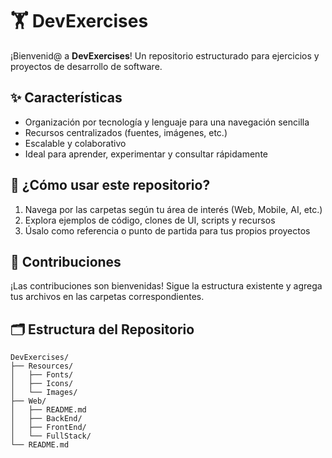# 🏋️ DevExercises

¡Bienvenid@ a **DevExercises**! Un repositorio estructurado para ejercicios y proyectos de desarrollo de software.

## ✨ Características
- Organización por tecnología y lenguaje para una navegación sencilla
- Recursos centralizados (fuentes, imágenes, etc.)
- Escalable y colaborativo
- Ideal para aprender, experimentar y consultar rápidamente

## 📝 ¿Cómo usar este repositorio?
1. Navega por las carpetas según tu área de interés (Web, Mobile, AI, etc.)
2. Explora ejemplos de código, clones de UI, scripts y recursos
3. Úsalo como referencia o punto de partida para tus propios proyectos

## 🤝 Contribuciones
¡Las contribuciones son bienvenidas! Sigue la estructura existente y agrega tus archivos en las carpetas correspondientes.

## 🗂️ Estructura del Repositorio

```
DevExercises/
├── Resources/
│   ├── Fonts/
│   ├── Icons/
│   └── Images/
├── Web/
│   ├── README.md
│   ├── BackEnd/
│   ├── FrontEnd/
│   └── FullStack/
└── README.md
```

